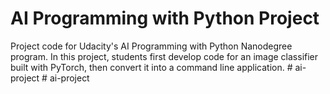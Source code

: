 # AI Programming with Python Project

Project code for Udacity's AI Programming with Python Nanodegree program. In this project, students first develop code for an image classifier built with PyTorch, then convert it into a command line application.
#   a i - p r o j e c t 
 
 #   a i - p r o j e c t 
 
 
